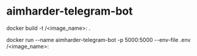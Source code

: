 # aimharder-telegram-bot
docker build -t <repository>/<image_name>:<version> .

docker run --name aimharder-telegram-bot -p 5000:5000 --env-file .env <repository>/<image_name>:<version>